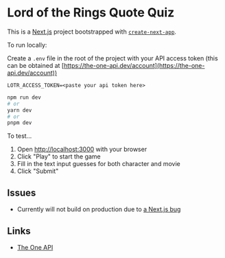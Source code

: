 # Lord of the Rings Quote Quiz

This is a [Next.js](https://nextjs.org/) project bootstrapped with [`create-next-app`](https://github.com/vercel/next.js/tree/canary/packages/create-next-app).

To run locally:

Create a `.env` file in the root of the project with your API access token (this can be obtained at [https://the-one-api.dev/account](https://the-one-api.dev/account))

```
LOTR_ACCESS_TOKEN=<paste your api token here>
```

```bash
npm run dev
# or
yarn dev
# or
pnpm dev
```

To test...

1. Open [http://localhost:3000](http://localhost:3000) with your browser
2. Click "Play" to start the game
3. Fill in the text input guesses for both character and movie
4. Click "Submit"

## Issues

- Currently will not build on production due to [a Next.js bug](https://answers.netlify.com/t/next-app-edge-function-bundling-error/89530/4)

## Links

- [The One API](https://the-one-api.dev/)
